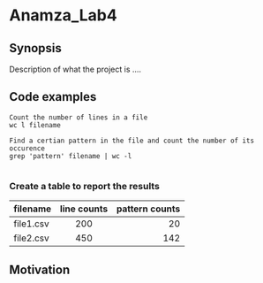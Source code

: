 # Anamza_Lab4

## Synopsis 
Description of what the project is ....

## Code examples 

```Shell
Count the number of lines in a file 
wc l filename

Find a certian pattern in the file and count the number of its occurence 
grep 'pattern' filename | wc -l


```
### Create a table to report the results
|filename|line counts|pattern counts| 
|:-------|:-------:|---------:|
|file1.csv|200|20|
|file2.csv|450|142|


## Motivation
